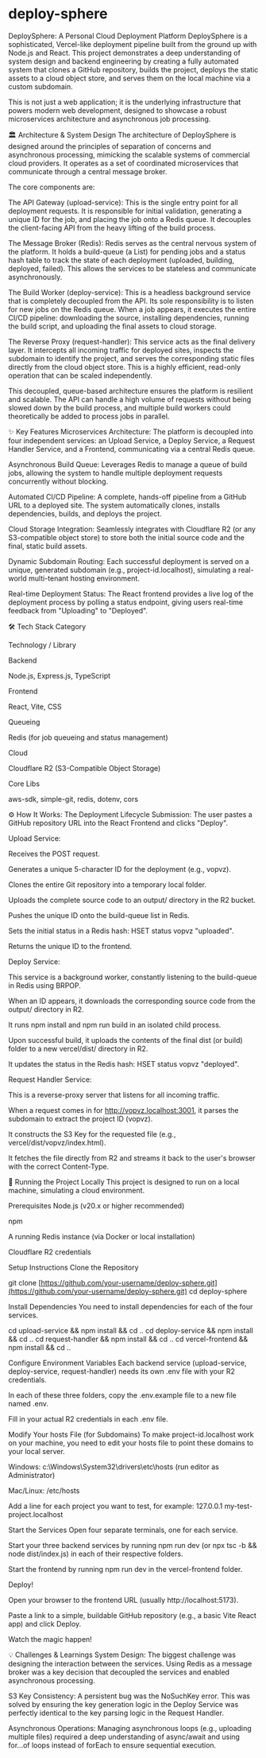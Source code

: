 # deploy-sphere
DeploySphere: A Personal Cloud Deployment Platform
DeploySphere is a sophisticated, Vercel-like deployment pipeline built from the ground up with Node.js and React. This project demonstrates a deep understanding of system design and backend engineering by creating a fully automated system that clones a GitHub repository, builds the project, deploys the static assets to a cloud object store, and serves them on the local machine via a custom subdomain.

This is not just a web application; it is the underlying infrastructure that powers modern web development, designed to showcase a robust microservices architecture and asynchronous job processing.

🏛️ Architecture & System Design
The architecture of DeploySphere is designed around the principles of separation of concerns and asynchronous processing, mimicking the scalable systems of commercial cloud providers. It operates as a set of coordinated microservices that communicate through a central message broker.

The core components are:

The API Gateway (upload-service): This is the single entry point for all deployment requests. It is responsible for initial validation, generating a unique ID for the job, and placing the job onto a Redis queue. It decouples the client-facing API from the heavy lifting of the build process.

The Message Broker (Redis): Redis serves as the central nervous system of the platform. It holds a build-queue (a List) for pending jobs and a status hash table to track the state of each deployment (uploaded, building, deployed, failed). This allows the services to be stateless and communicate asynchronously.

The Build Worker (deploy-service): This is a headless background service that is completely decoupled from the API. Its sole responsibility is to listen for new jobs on the Redis queue. When a job appears, it executes the entire CI/CD pipeline: downloading the source, installing dependencies, running the build script, and uploading the final assets to cloud storage.

The Reverse Proxy (request-handler): This service acts as the final delivery layer. It intercepts all incoming traffic for deployed sites, inspects the subdomain to identify the project, and serves the corresponding static files directly from the cloud object store. This is a highly efficient, read-only operation that can be scaled independently.

This decoupled, queue-based architecture ensures the platform is resilient and scalable. The API can handle a high volume of requests without being slowed down by the build process, and multiple build workers could theoretically be added to process jobs in parallel.

✨ Key Features
Microservices Architecture: The platform is decoupled into four independent services: an Upload Service, a Deploy Service, a Request Handler Service, and a Frontend, communicating via a central Redis queue.

Asynchronous Build Queue: Leverages Redis to manage a queue of build jobs, allowing the system to handle multiple deployment requests concurrently without blocking.

Automated CI/CD Pipeline: A complete, hands-off pipeline from a GitHub URL to a deployed site. The system automatically clones, installs dependencies, builds, and deploys the project.

Cloud Storage Integration: Seamlessly integrates with Cloudflare R2 (or any S3-compatible object store) to store both the initial source code and the final, static build assets.

Dynamic Subdomain Routing: Each successful deployment is served on a unique, generated subdomain (e.g., project-id.localhost), simulating a real-world multi-tenant hosting environment.

Real-time Deployment Status: The React frontend provides a live log of the deployment process by polling a status endpoint, giving users real-time feedback from "Uploading" to "Deployed".

🛠️ Tech Stack
Category

Technology / Library

Backend

Node.js, Express.js, TypeScript

Frontend

React, Vite, CSS

Queueing

Redis (for job queueing and status management)

Cloud

Cloudflare R2 (S3-Compatible Object Storage)

Core Libs

aws-sdk, simple-git, redis, dotenv, cors

⚙️ How It Works: The Deployment Lifecycle
Submission: The user pastes a GitHub repository URL into the React Frontend and clicks "Deploy".

Upload Service:

Receives the POST request.

Generates a unique 5-character ID for the deployment (e.g., vopvz).

Clones the entire Git repository into a temporary local folder.

Uploads the complete source code to an output/ directory in the R2 bucket.

Pushes the unique ID onto the build-queue list in Redis.

Sets the initial status in a Redis hash: HSET status vopvz "uploaded".

Returns the unique ID to the frontend.

Deploy Service:

This service is a background worker, constantly listening to the build-queue in Redis using BRPOP.

When an ID appears, it downloads the corresponding source code from the output/ directory in R2.

It runs npm install and npm run build in an isolated child process.

Upon successful build, it uploads the contents of the final dist (or build) folder to a new vercel/dist/ directory in R2.

It updates the status in the Redis hash: HSET status vopvz "deployed".

Request Handler Service:

This is a reverse-proxy server that listens for all incoming traffic.

When a request comes in for http://vopvz.localhost:3001, it parses the subdomain to extract the project ID (vopvz).

It constructs the S3 Key for the requested file (e.g., vercel/dist/vopvz/index.html).

It fetches the file directly from R2 and streams it back to the user's browser with the correct Content-Type.

🚀 Running the Project Locally
This project is designed to run on a local machine, simulating a cloud environment.

Prerequisites
Node.js (v20.x or higher recommended)

npm

A running Redis instance (via Docker or local installation)

Cloudflare R2 credentials

Setup Instructions
Clone the Repository

git clone [https://github.com/your-username/deploy-sphere.git](https://github.com/your-username/deploy-sphere.git)
cd deploy-sphere

Install Dependencies
You need to install dependencies for each of the four services.

cd upload-service && npm install && cd ..
cd deploy-service && npm install && cd ..
cd request-handler && npm install && cd ..
cd vercel-frontend && npm install && cd ..

Configure Environment Variables
Each backend service (upload-service, deploy-service, request-handler) needs its own .env file with your R2 credentials.

In each of these three folders, copy the .env.example file to a new file named .env.

Fill in your actual R2 credentials in each .env file.

Modify Your hosts File (for Subdomains)
To make project-id.localhost work on your machine, you need to edit your hosts file to point these domains to your local server.

Windows: c:\Windows\System32\drivers\etc\hosts (run editor as Administrator)

Mac/Linux: /etc/hosts

Add a line for each project you want to test, for example: 127.0.0.1 my-test-project.localhost

Start the Services
Open four separate terminals, one for each service.

Start your three backend services by running npm run dev (or npx tsc -b && node dist/index.js) in each of their respective folders.

Start the frontend by running npm run dev in the vercel-frontend folder.

Deploy!

Open your browser to the frontend URL (usually http://localhost:5173).

Paste a link to a simple, buildable GitHub repository (e.g., a basic Vite React app) and click Deploy.

Watch the magic happen!

💡 Challenges & Learnings
System Design: The biggest challenge was designing the interaction between the services. Using Redis as a message broker was a key decision that decoupled the services and enabled asynchronous processing.

S3 Key Consistency: A persistent bug was the NoSuchKey error. This was solved by ensuring the key generation logic in the Deploy Service was perfectly identical to the key parsing logic in the Request Handler.

Asynchronous Operations: Managing asynchronous loops (e.g., uploading multiple files) required a deep understanding of async/await and using for...of loops instead of forEach to ensure sequential execution.
